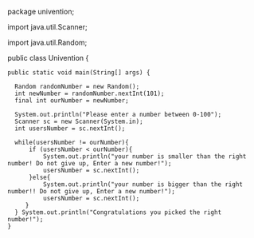package univention;

import java.util.Scanner;

import java.util.Random;

public class Univention {

    
    public static void main(String[] args) {
        
      Random randomNumber = new Random(); 
      int newNumber = randomNumber.nextInt(101);
      final int ourNumber = newNumber; 
      
      System.out.println("Please enter a number between 0-100");
      Scanner sc = new Scanner(System.in);
      int usersNumber = sc.nextInt();
      
      while(usersNumber != ourNumber){
          if (usersNumber < ourNumber){
              System.out.println("your number is smaller than the right number! Do not give up, Enter a new number!");
              usersNumber = sc.nextInt();
          }else{
              System.out.println("your number is bigger than the right number!! Do not give up, Enter a new number!");
              usersNumber = sc.nextInt();
         }
      } System.out.println("Congratulations you picked the right number!");
    }
      
      
      
      
